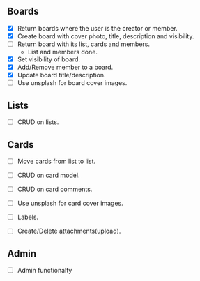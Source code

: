 ## Boards

- [x] Return boards where the user is the creator or member.
- [x] Create board with cover photo, title, description and visibility.
- [ ] Return board with its list, cards and members.
  - List and members done.
- [x] Set visibility of board.
- [x] Add/Remove member to a board.
- [x] Update board title/description.
- [ ] Use unsplash for board cover images.

## Lists

- [ ] CRUD on lists.

## Cards

- [ ] Move cards from list to list.
- [ ] CRUD on card model.
- [ ] CRUD on card comments.
- [ ] Use unsplash for card cover images.
- [ ] Labels.
- [ ] Create/Delete attachments(upload).



## Admin

- [ ] Admin functionalty
